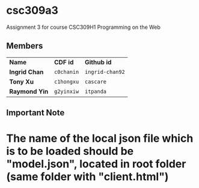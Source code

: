 csc309a3
========

Assignment 3 for course CSC309H1 Programming on the Web

## Members ##
||||
|---|---|---|
|**Name**|**CDF id**|**Github id**|
|**Ingrid Chan**| ```c0chanin```| ```ingrid-chan92```|
|**Tony Xu**| ```c1hongxu```| ```cascare```|
|**Raymond Yin**| ```g2yinxiw```| ```itpanda```|

## Important Note ##

# The name of the local json file which is to be loaded should be "model.json", located in root folder (same folder with "client.html")